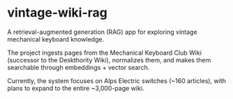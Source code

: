 # vintage-wiki-rag

A retrieval-augmented generation (RAG) app for exploring vintage mechanical keyboard knowledge. 

The project ingests pages from the Mechanical Keyboard Club Wiki (successor to the Deskthority Wiki), normalizes them, and makes them searchable through embeddings + vector search.

Currently, the system focuses on Alps Electric switches (~160 articles), with plans to expand to the entire ~3,000-page wiki.